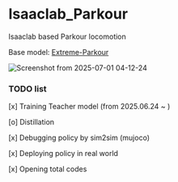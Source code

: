 # Isaaclab_Parkour
Isaaclab based Parkour locomotion 

Base model: [Extreme-Parkour](https://extreme-parkour.github.io/)

![Screenshot from 2025-07-01 04-12-24](https://github.com/user-attachments/assets/32287c1b-adae-4884-9e75-4a0c63a36ba2)


### TODO list

[x] Training Teacher model  (from 2025.06.24 ~  )

[o] Distillation

[x] Debugging policy by sim2sim (mujoco)

[x] Deploying policy in real world 

[x] Opening total codes 
